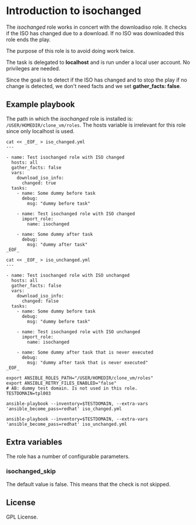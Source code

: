 # Introduction to isochanged

The *isochanged* role works in concert with the downloadiso
role. It checks if the ISO has changed due to a download. If
no ISO was downloaded this role ends the play.

The purpose of this role is to avoid doing work twice.

The task is delegated to **localhost** and is run under a
local user account. No privileges are needed.

Since the goal is to detect if the ISO has changed and to
stop the play if no change is detected, we don't need facts
and we set **gather_facts: false**.

## Example playbook

The path in which the *isochanged* role is installed is:
`/USER/HOMEDIR/clone_vm/roles`. The hosts variable is
irrelevant for this role since only localhost is used.

```
cat << _EOF_ > iso_changed.yml
---

- name: Test isochanged role with ISO changed
  hosts: all
  gather_facts: false
  vars:
    download_iso_info:
      changed: true
  tasks:
    - name: Some dummy before task
      debug:
        msg: "dummy before task"

    - name: Test isochanged role with ISO changed
      import_role:
        name: isochanged

    - name: Some dummy after task
      debug:
        msg: "dummy after task"
_EOF_

cat << _EOF_ > iso_unchanged.yml
---

- name: Test isochanged role with ISO unchanged
  hosts: all
  gather_facts: false
  vars:
    download_iso_info:
      changed: false
  tasks:
    - name: Some dummy before task
      debug:
        msg: "dummy before task"

    - name: Test isochanged role with ISO unchanged
      import_role:
        name: isochanged

    - name: Some dummy after task that is never executed
      debug:
        msg: "dummy after task that is never executed"
_EOF_

export ANSIBLE_ROLES_PATH="/USER/HOMEDIR/clone_vm/roles"
export ANSIBLE_RETRY_FILES_ENABLED="false"
# AB: dummy test domain. Is not used in this role.
TESTDOMAIN=tpl003

ansible-playbook --inventory=$TESTDOMAIN, --extra-vars 'ansible_become_pass=redhat' iso_changed.yml

ansible-playbook --inventory=$TESTDOMAIN, --extra-vars 'ansible_become_pass=redhat' iso_unchanged.yml
```

## Extra variables

The role has a number of configurable parameters.

### isochanged_skip

The default value is false. This means that the check is not
skipped.

## License
GPL License.

